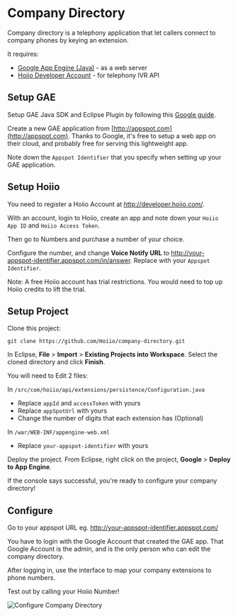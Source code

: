Company Directory
=================

Company directory is a telephony application that let callers connect to company phones by keying an extension.

It requires:

- [Google App Engine (Java)](https://developers.google.com/appengine/docs/java/) - as a web server
- [Hoiio Developer Account](http://developer.hoiio.com/) - for telephony IVR API


Setup GAE
---------

Setup GAE Java SDK and Eclipse Plugin by following this [Google guide](https://developers.google.com/appengine/docs/java/gettingstarted/installing).

Create a new GAE application from [http://appspot.com](http://appspot.com). Thanks to Google, it's free to setup a web app on their cloud, and probably free for serving this lightweight app. 

Note down the `Appspot Identifier` that you specify when setting up your GAE application.


Setup Hoiio
-----------

You need to register a Hoiio Account at http://developer.hoiio.com/.

With an account, login to Hoiio, create an app and note down your `Hoiio App ID` and `Hoiio Access Token`.

Then go to Numbers and purchase a number of your choice.

Configure the number, and change **Voice Notify URL** to http://your-appspot-identifier.appspot.com/in/answer. Replace with your `Appspot Identifier`.

Note: A free Hoiio account has trial restrictions. You would need to top up Hoiio credits to lift the trial.


Setup Project
-------------

Clone this project:

	git clone https://github.com/Hoiio/company-directory.git

In Eclipse, **File** > **Import** > **Existing Projects into Workspace**. Select the cloned directory and click **Finish**.

You will need to Edit 2 files:

In `/src/com/hoiio/api/extensions/persistence/Configuration.java` 

- Replace `appId` and `accessToken` with yours
- Replace `appSpotUrl` with yours 
- Change the number of digits that each extension has (Optional)

In `/war/WEB-INF/appengine-web.xml`

- Replace `your-appspot-identifier` with yours

Deploy the project. From Eclipse, right click on the project, **Google** > **Deploy to App Engine**. 

If the console says successful, you're ready to configure your company directory!



Configure
----------

Go to your appspot URL eg. http://your-appspot-identifier.appspot.com/

You have to login with the Google Account that created the GAE app. That Google Account is the admin, and is the only person who can edit the company directory.

After logging in, use the interface to map your company extensions to phone numbers. 

Test out by calling your Hoiio Number!

![Configure Company Directory](https://raw.github.com/Hoiio/company-directory/master/war/screenshot.png)
